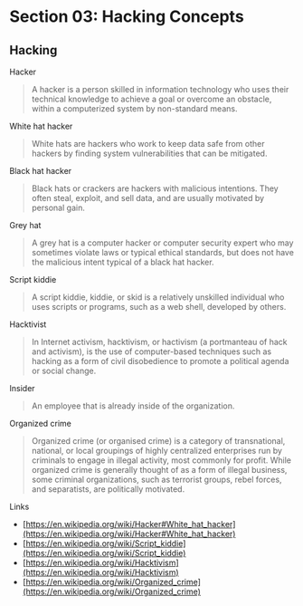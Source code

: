 # Section 03: Hacking Concepts

## Hacking

Hacker
> A hacker is a person skilled in information technology who uses their technical knowledge to achieve a goal or overcome an obstacle, within a computerized system by non-standard means.

White hat hacker
> White hats are hackers who work to keep data safe from other hackers by finding system vulnerabilities that can be mitigated.

Black hat hacker
> Black hats or crackers are hackers with malicious intentions.
> They often steal, exploit, and sell data, and are usually motivated by personal gain.

Grey hat
> A grey hat is a computer hacker or computer security expert who may sometimes violate laws or typical ethical standards, but does not have the malicious intent typical of a black hat hacker.

Script kiddie
> A script kiddie, kiddie, or skid is a relatively unskilled individual who uses scripts or programs, such as a web shell, developed by others.

Hacktivist
> In Internet activism, hacktivism, or hactivism (a portmanteau of hack and activism), is the use of computer-based techniques such as hacking as a form of civil disobedience to promote a political agenda or social change.

Insider
> An employee that is already inside of the organization.

Organized crime
> Organized crime (or organised crime) is a category of transnational, national, or local groupings of highly centralized enterprises run by criminals to engage in illegal activity, most commonly for profit. While organized crime is generally thought of as a form of illegal business, some criminal organizations, such as terrorist groups, rebel forces, and separatists, are politically motivated.

Links
- [https://en.wikipedia.org/wiki/Hacker#White_hat_hacker](https://en.wikipedia.org/wiki/Hacker#White_hat_hacker)
- [https://en.wikipedia.org/wiki/Script_kiddie](https://en.wikipedia.org/wiki/Script_kiddie)
- [https://en.wikipedia.org/wiki/Hacktivism](https://en.wikipedia.org/wiki/Hacktivism)
- [https://en.wikipedia.org/wiki/Organized_crime](https://en.wikipedia.org/wiki/Organized_crime)
